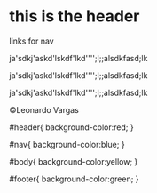  <!DOCTYPE html>
<html lang="en">
<head>
<meta charset="utf-8">

<link rel="stylesheet" href="formating.css"
</head>
<body>
<div id="header">
<h1>this is the header</h1>
</div>
<div id ="nav">

<p>links for nav</P>
</div>
<div id="body">
<p>ja'sdkj'askd'lskdf'lkd'''';l;;alsdkfasd;lk</p>
<p>ja'sdkj'askd'lskdf'lkd'''';l;;alsdkfasd;lk</p>
<p>ja'sdkj'askd'lskdf'lkd'''';l;;alsdkfasd;lk</p>
<div>
<div id="footer">
<p>&copy;Leonardo Vargas</p>
</body>
</html>
#header{
	background-color:red;
}

#nav{
	background-color:blue;
}

#body{
	background-color:yellow;
}

#footer{
  background-color:green;
}
